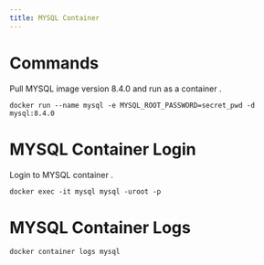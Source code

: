 ```yaml
---
title: MYSQL Container
---
```

# Commands

Pull MYSQL image version 8.4.0 and run as a container .

```
docker run --name mysql -e MYSQL_ROOT_PASSWORD=secret_pwd -d mysql:8.4.0
```

# MYSQL Container Login

Login to MYSQL container .

```
docker exec -it mysql mysql -uroot -p
```

# MYSQL Container Logs

```
docker container logs mysql
```